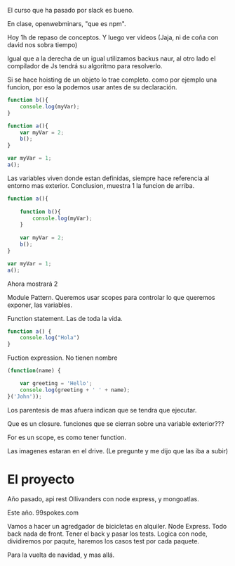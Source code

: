 El curso que ha pasado por slack es bueno.

En clase, openwebminars, "que es npm".

Hoy 1h de repaso de conceptos. Y luego ver videos (Jaja, ni de coña con david nos sobra tiempo)

Igual que a la derecha de un igual utilizamos backus naur, al otro lado el compilador de Js tendrá su algoritmo para resolverlo.

Si se hace hoisting de un objeto lo trae completo. como por ejemplo una funcion, por eso la podemos usar antes de su declaración.

```js
function b(){
	console.log(myVar);
}

function a(){
	var myVar = 2;
	b();
}

var myVar = 1;
a();
```

Las variables viven donde estan definidas, siempre hace referencia al entorno mas exterior. Conclusion, muestra 1 la funcion de arriba.

```js
function a(){
	
	function b(){
		console.log(myVar);
	}
	
	var myVar = 2;
	b();
}

var myVar = 1;
a();
```
Ahora mostrará 2

Module Pattern.
Queremos usar scopes para controlar lo que queremos exponer, las variables.

Function statement. Las de toda la vida.
```js
function a() {
	console.log("Hola")
}
```

Fuction expression. No tienen nombre

```js
(function(name) {

	var greeting = 'Hello';
	console.log(greeting + ' ' + name);
}('John'));
```

Los parentesis de mas afuera indican que se tendra que ejecutar.

Que es un closure. funciones que se cierran sobre una variable exterior???

For es un scope, es como tener function.

Las imagenes estaran en el drive. (Le pregunte y me dijo que las iba a subir)

# El proyecto
Año pasado, api rest Ollivanders con node express, y mongoatlas.

Este año. 99spokes.com

Vamos a hacer un agredgador de bicicletas en alquiler. Node Express. Todo back nada de front. Tener el back y pasar los tests. 
Logica con node, dividiremos por paqute, haremos los casos test por cada paquete.

Para la vuelta de navidad, y mas allá.
